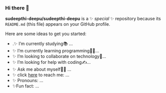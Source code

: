 ### Hi there 👋


**sudeepthi-deepu/sudeepthi-deepu** is a ✨ _special_ ✨ repository because its `README.md` (this file) appears on your GitHub profile.

Here are some ideas to get you started:

- .✨ I’m currently studying📚  ...
- ✨ I’m currently learning programming🏃‍♀️...
- ✨ I’m looking to collaborate on technology🙌...
- ✨ I’m looking for help with coding✍...
- ✨ Ask me about myself🙋‍♀️ ...
- ✨ click [here](https://www.google.com/maps/place/Dwaraka+Tirumala+Mandapam/@16.9564705,81.2510096,16z/data=!4m13!1m7!3m6!1s0x3a365b7de3e2f139:0x3110b5a712dc8272!2sDwaraka+Tirumala,+Andhra+Pradesh+534426!3b1!8m2!3d16.9562575!4d81.2560133!3m4!1s0x0:0x91305792f8d8da66!8m2!3d16.9541796!4d81.2564948) to reach me: ...
- ✨ Pronouns: ...
-  ✨Fun fact: ...

